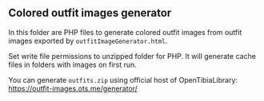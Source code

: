 ## Colored outfit images generator

In this folder are PHP files to generate colored outfit images from outfit images exported by `outfitImageGenerator.html`.

Set write file permissions to unzipped folder for PHP. It will generate cache files in folders with images on first run.

You can generate `outfits.zip` using official host of OpenTibiaLibrary: https://outfit-images.ots.me/generator/